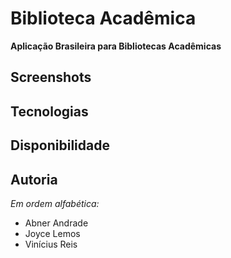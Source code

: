 # Biblioteca Acadêmica

**Aplicação Brasileira para Bibliotecas Acadêmicas**


## Screenshots


## Tecnologias


## Disponibilidade




## Autoria
_Em ordem alfabética:_
- Abner Andrade
- Joyce Lemos
- Vinícius Reis